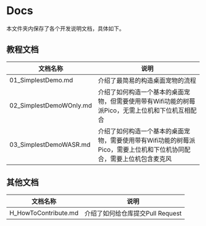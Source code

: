 # Docs
本文件夹内保存了各个开发说明文档，具体如下。

## 教程文档

| 文档名称                    | 说明                                                             |
|-------------------------|----------------------------------------------------------------|
| 01_SimplestDemo.md      | 介绍了最简易的构造桌面宠物的流程                                               |
| 02_SimplestDemoWOnly.md | 介绍了如何构造一个基本的桌面宠物，但需要使用带有Wifi功能的树莓派Pico，无需上位机和下位机互相配合           |
| 03_SimplestDemoWASR.md  | 介绍了如何构造一个基本的桌面宠物，需要使用带有Wifi功能的树莓派Pico，需要上位机和下位机协同配合，需要上位机包含麦克风 |

## 其他文档
| 文档名称                 | 说明                     |
|----------------------|------------------------|
| H_HowToContribute.md | 介绍了如何给仓库提交Pull Request |